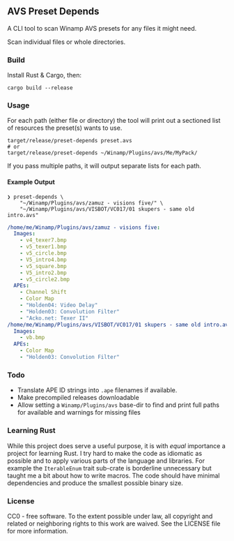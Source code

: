 ## AVS Preset Depends

A CLI tool to scan Winamp AVS presets for any files it might need.

Scan individual files or whole directories.


### Build

Install Rust & Cargo, then:

```shell
cargo build --release
```


### Usage

For each path (either file or directory) the tool will print out a sectioned list of
resources the preset(s) wants to use.

```shell
target/release/preset-depends preset.avs
# or
target/release/preset-depends ~/Winamp/Plugins/avs/Me/MyPack/
```

If you pass multiple paths, it will output separate lists for each path.


#### Example Output

```shell
❯ preset-depends \
    "~/Winamp/Plugins/avs/zamuz - visions five/" \
    "~/Winamp/Plugins/avs/VISBOT/VC017/01 skupers - same old intro.avs"
```
```yaml
/home/me/Winamp/Plugins/avs/zamuz - visions five:
  Images:
    - v4_texer7.bmp
    - v5_texer1.bmp
    - v5_circle.bmp
    - V5_intro4.bmp
    - v5_square.bmp
    - V5_intro2.bmp
    - v5_circle2.bmp
  APEs:
    - Channel Shift
    - Color Map
    - "Holden04: Video Delay"
    - "Holden03: Convolution Filter"
    - "Acko.net: Texer II"
/home/me/Winamp/Plugins/avs/VISBOT/VC017/01 skupers - same old intro.avs:
  Images:
    - vb.bmp
  APEs:
    - Color Map
    - "Holden03: Convolution Filter"
```


### Todo

- Translate APE ID strings into `.ape` filenames if available.
- Make precompiled releases downloadable
- Allow setting a `Winamp/Plugins/avs` base-dir to find and print full paths for
  available and warnings for missing files


### Learning Rust

While this project does serve a useful purpose, it is with _equal_ importance a project
for learning Rust. I try hard to make the code as idiomatic as possible and to apply
various parts of the language and libraries. For example the `IterableEnum` trait
sub-crate is borderline unnecessary but taught me a bit about how to write macros. The
code should have minimal dependencies and produce the smallest possible binary size.


### License

CC0 - free software.
To the extent possible under law, all copyright and related or neighboring
rights to this work are waived. See the LICENSE file for more information.

